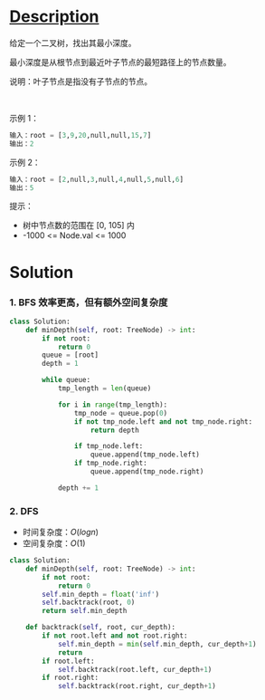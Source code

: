 # [Description](https://leetcode-cn.com/problems/minimum-depth-of-binary-tree)
给定一个二叉树，找出其最小深度。

最小深度是从根节点到最近叶子节点的最短路径上的节点数量。

说明：叶子节点是指没有子节点的节点。

 

示例 1：
```python
输入：root = [3,9,20,null,null,15,7]
输出：2
```
示例 2：
```python
输入：root = [2,null,3,null,4,null,5,null,6]
输出：5
```

提示：

- 树中节点数的范围在 [0, 105] 内
- -1000 <= Node.val <= 1000


# Solution
### 1. BFS 效率更高，但有额外空间复杂度
```python
class Solution:
    def minDepth(self, root: TreeNode) -> int:
        if not root:
            return 0
        queue = [root]
        depth = 1

        while queue:
            tmp_length = len(queue)

            for i in range(tmp_length):
                tmp_node = queue.pop(0)
                if not tmp_node.left and not tmp_node.right:
                    return depth

                if tmp_node.left:
                    queue.append(tmp_node.left)
                if tmp_node.right:
                    queue.append(tmp_node.right)

            depth += 1
```

### 2. DFS
- 时间复杂度：$O(logn)$
- 空间复杂度：$O(1)$

```python
class Solution:
    def minDepth(self, root: TreeNode) -> int:
        if not root:
            return 0
        self.min_depth = float('inf')
        self.backtrack(root, 0)
        return self.min_depth 

    def backtrack(self, root, cur_depth):
        if not root.left and not root.right:
            self.min_depth = min(self.min_depth, cur_depth+1)
            return
        if root.left:
            self.backtrack(root.left, cur_depth+1)
        if root.right:
            self.backtrack(root.right, cur_depth+1)
```